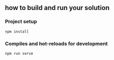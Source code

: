 
## how to build and run your solution

### Project setup
```
npm install
```

### Compiles and hot-reloads for development
```
npm run serve
```


